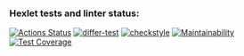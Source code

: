 ### Hexlet tests and linter status:
[![Actions Status](https://github.com/datfeelbruh/java-project-lvl2/workflows/hexlet-check/badge.svg)](https://github.com/datfeelbruh/java-project-lvl2/actions)
[![differ-test](https://github.com/datfeelbruh/java-project-lvl2/actions/workflows/differ-test.yml/badge.svg)](https://github.com/datfeelbruh/java-project-lvl2/actions/workflows/differ-test.yml)
[![checkstyle](https://github.com/datfeelbruh/java-project-lvl2/actions/workflows/checkstyle.yml/badge.svg)](https://github.com/datfeelbruh/java-project-lvl2/actions/workflows/checkstyle.yml)
[![Maintainability](https://api.codeclimate.com/v1/badges/49b2d84c54c6081b188c/maintainability)](https://codeclimate.com/github/datfeelbruh/java-project-lvl2/maintainability)
[![Test Coverage](https://api.codeclimate.com/v1/badges/49b2d84c54c6081b188c/test_coverage)](https://codeclimate.com/github/datfeelbruh/java-project-lvl2/test_coverage)

<script id="asciicast-TNZGT7HNLO0FoCDGy0gdDcEJn" src="https://asciinema.org/a/TNZGT7HNLO0FoCDGy0gdDcEJn.js" async></script>


<script id="asciicast-T8R8ZjLl4IuVWJ6Z9pBxp028D" src="https://asciinema.org/a/T8R8ZjLl4IuVWJ6Z9pBxp028D.js" async></script>
